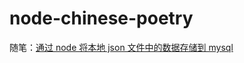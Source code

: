 # node-chinese-poetry

随笔：<a href="https://liuxianyu.cn/article/node-mysql.html" target="_black">通过 node 将本地 json 文件中的数据存储到 mysql</a>
